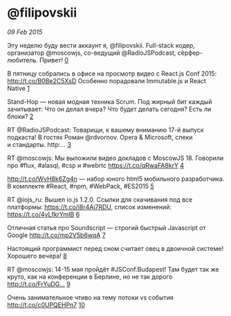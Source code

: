 # @filipovskii

_09 Feb 2015_

Эту неделю буду вести аккаунт я, @filipovskii. Full-stack кодер, организатор @moscowjs, со-ведущий @RadioJSPodcast, сёрфер-любитель. Привет! [0][0]

В пятницу собрались в офисе на просмотр видео с React.js Conf 2015: http://t.co/B0Be2C5XsD Особенно порадовали Immutable.js и React Native [1][1]

Stand-Hop — новая модная техника Scrum. Под жирный бит каждый зачитывает: Что он делал вчера? Что будет делать сегодня? Есть ли блоки? [2][2]

RT @RadioJSPodcast: Товарищи, к вашему вниманию 17-й выпуск подкаста! В гостях Роман @rdvornov. Opera &amp; Microsoft, спеки и стандарты. http:… [3][3]

RT @moscowjs: Мы выложили видео докладов с MoscowJS 18. Говорили про #flux, #alasql, #csp и #webrtc https://t.co/qRwaFA8krY [4][4]

http://t.co/WyH8k6Zg4n — набор юного html5 мобильного разработчика. В комплекте #React, #npm, #WebPack, #ES2015 [5][5]

RT @iojs_ru: Вышел io.js 1.2.0. Ссылки для скачивания под все платформы: https://t.co/i8r4Aj7RDU, список изменений: https://t.co/4yLfkrYmIB [6][6]

Отличная статья про Soundscript — строгий быстрый Javascript от Google http://t.co/mp2V5b6wqA [7][7]

Настоящий программист перед сном считает овец в двоичной системе! Хорошего вечера! [8][8]

RT @moscowjs: 14-15 мая пройдёт #JSConf.Budapest! Там будет так же круто, как на конференции в Берлине, но не так дорого http://t.co/FrYuDG… [9][9]

Очень занимательное чтиво на тему потоки vs события http://t.co/c0UPQEHPn7 [10][10]

[0]: https://twitter.com/jsunderhood/status/564697062378594304
[1]: https://twitter.com/jsunderhood/status/564697244411387905
[2]: https://twitter.com/jsunderhood/status/564699183429742592
[3]: https://twitter.com/jsunderhood/status/564740408945938433
[4]: https://twitter.com/jsunderhood/status/564788407738847232
[5]: https://twitter.com/jsunderhood/status/565454113597816832
[6]: https://twitter.com/jsunderhood/status/565468169033506816
[7]: https://twitter.com/jsunderhood/status/565782351729672192
[8]: https://twitter.com/jsunderhood/status/565982117197524992
[9]: https://twitter.com/jsunderhood/status/566168229090197504
[10]: https://twitter.com/jsunderhood/status/566640827594997760